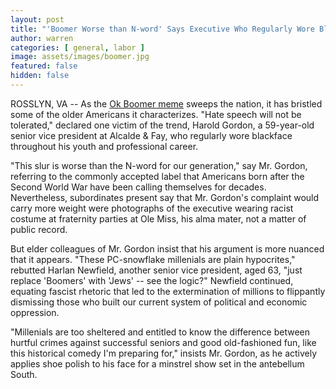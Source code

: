 ```yaml
---
layout: post
title: "'Boomer Worse than N-word' Says Executive Who Regularly Wore Blackface"
author: warren
categories: [ general, labor ]
image: assets/images/boomer.jpg
featured: false
hidden: false
---
```


ROSSLYN, VA -- As the [Ok Boomer meme](https://www.nbcnews.com/better/lifestyle/ok-boomer-diving-generation-what-does-it-mean-ncna1077261) sweeps the nation, it has bristled some of the older Americans it characterizes. "Hate speech will not be tolerated," declared one victim of the trend, Harold Gordon, a 59-year-old senior vice president at Alcalde & Fay, who regularly wore blackface throughout his youth and professional career.

"This slur is worse than the N-word for our generation," say Mr. Gordon, referring to the commonly accepted label that Americans born after the Second World War have been calling themselves for decades. Nevertheless, subordinates present say that Mr. Gordon's complaint would carry more weight were photographs of the executive wearing racist costume at fraternity parties at Ole Miss, his alma mater, not a matter of public record.

But elder colleagues of Mr. Gordon insist that his argument is more nuanced that it appears. "These PC-snowflake millenials are plain hypocrites," rebutted Harlan Newfield, another senior vice president, aged 63, "just replace 'Boomers' with 'Jews' -- see the logic?" Newfield continued, equating fascist rhetoric that led to the extermination of millions to flippantly dismissing those who built our current system of political and economic oppression. 

"Millenials are too sheltered and entitled to know the difference between hurtful crimes against successful seniors and good old-fashioned fun, like this historical comedy I'm preparing for," insists Mr. Gordon, as he actively applies shoe polish to his face for a minstrel show set in the antebellum South.
